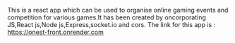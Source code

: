 This is a react app which can be used to organise online gaming events and competition for various games.It has been created by oncorporating JS,React js,Node js,Express,socket.io and cors.
The link for this app is : https://onest-front.onrender.com
